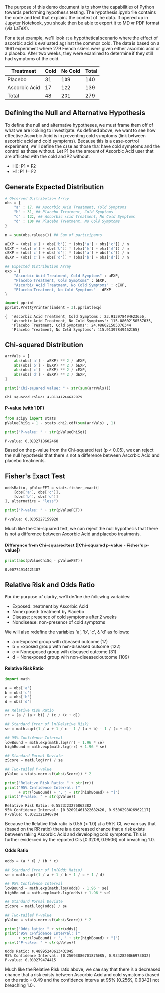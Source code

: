 The purpose of this demo document is to show the capabilities of Python towards performing hypothesis testing. The hypothesis.ipynb file contains the code and text that explains the context of the data. If opened up in Jupyter Notebook, you should then be able to export it to MD or PDF format (via LaTeX). 

For a test example, we'll look at a hypothetical scenario where the effect of ascorbic acid is evaluated against the common cold. The data is based on a 1961 experiment where 279 French skiers were given either ascorbic acid or a placebo. After two weeks, they were examined to determine if they still had symptoms of the cold. 

| Treatment     | Cold | No Cold | Total |
|---------------|------|---------|-------|
| Placebo       | 31   | 109     | 140   |
| Ascorbic Acid | 17   | 122     | 139   |
| Total         | 48   | 231     | 279   |



## Defining the Null and Alternative Hypothesis

To define the null and alternative hypotheses, we must frame them off of what we are looking to investigate. As defined above, we want to see how effective Ascorbic Acid is in preventing cold symptoms (link between ascorbic acid and cold symptoms). Because this is a case-control experiment, we'll define the case as those that have cold symptoms and the control as those without. Let P1 be the amount of Ascorbic Acid user that are afflicted with the cold and P2 without.

* H0: P1 = P2
* H1: P1 != P2

## Generate Expected Distribution


```python
# Observed Distribution Array
obs = {
    "a" : 17, ## Ascorbic Acid Treatment, Cold Symptoms 
    "b" : 31, ## Placebo Treatment, Cold Symptoms
    "c" : 122, ## Ascorbic Acid Treatment, No Cold Symptoms
    "d" : 109 ## Placebo Treatment, No Cold Symptoms
}

n = sum(obs.values()) ## Sum of participants

aEXP = (obs['a'] + obs['b']) * (obs['a'] + obs['c']) / n
bEXP = (obs['a'] + obs['b']) * (obs['b'] + obs['d']) / n
cEXP = (obs['c'] + obs['d']) * (obs['a'] + obs['c']) / n
dEXP = (obs['c'] + obs['d']) * (obs['b'] + obs['d']) / n

## Expected Distribution Array
exp = {
    "Ascorbic Acid Treatment, Cold Symptoms" : aEXP,
    "Placebo Treatment, Cold Symptoms" : bEXP,
    "Ascorbic Acid Treatment, No Cold Symptoms" : cEXP,
    "Placebo Treatment, No Cold Symptoms" : dEXP
}

import pprint
pprint.PrettyPrinter(indent = 3).pprint(exp)
```

    {  'Ascorbic Acid Treatment, Cold Symptoms': 23.913978494623656,
       'Ascorbic Acid Treatment, No Cold Symptoms': 115.08602150537635,
       'Placebo Treatment, Cold Symptoms': 24.086021505376344,
       'Placebo Treatment, No Cold Symptoms': 115.91397849462365}
    

## Chi-squared Distribution


```python
arrVals = [
    abs(obs['a'] - aEXP) ** 2 / aEXP,
    abs(obs['b'] - bEXP) ** 2 / bEXP,
    abs(obs['c'] - cEXP) ** 2 / cEXP,
    abs(obs['d'] - dEXP) ** 2 / dEXP,
]

print("Chi-squared value: " + str(sum(arrVals)))
```

    Chi-squared value: 4.81141264632079
    

#### P-value (with 1 DF)


```python
from scipy import stats
pValueChiSq = 1 - stats.chi2.cdf(sum(arrVals) , 1) 

print("P-value: " + str(pValueChiSq))
```

    P-value: 0.0282718602468
    

Based on the p-value from the Chi-squared test (p < 0.05), we can reject the null hypothesis that there is not a difference between Ascorbic Acid and placebo treatments.

## Fisher's Exact Test


```python
oddsRatio, pValueFET = stats.fisher_exact([
    [obs['a'], obs['c']], 
    [obs['b'], obs['d']]
], alternative = "less")

print("P-value: " + str(pValueFET))
```

    P-value: 0.0205227159928
    

Much like the Chi-squared test, we can reject the null hypothesis that there is not a difference between Ascorbic Acid and placebo treatments.

#### Difference from Chi-squared test (|Chi-squared p-value - Fisher's p-value|)


```python
print(abs(pValueChiSq - pValueFET))
```

    0.00774914425407
    

## Relative Risk and Odds Ratio

For the purpose of clarity, we’ll define the following variables:

* Exposed: treatment by Ascorbic Acid
* Nonexposed: treatment by Placebo
* Disease: presence of cold symptoms after 2 weeks
* Nondisease: non-presence of cold symptoms

We will also redefine the variables 'a', 'b', 'c', & 'd' as follows:

* a = Exposed group with diseased outcome (17)
* b = Exposed group with non-diseased outcome (122)
* c = Nonexposed group with diseased outcome (31)
* d = Nonexposed group with non-diseased outcome (109)

#### Relative Risk Ratio


```python
import math

a = obs['a']
b = obs['c']
c = obs['b']
d = obs['d']

## Relative Risk Ratio
rr = (a / (a + b)) / (c / (c + d))

## Standard Error of ln(Relative Risk)
se = math.sqrt(1 / a + 1 / c - 1 / (a + b) - 1 / (c + d))

## 95% Confidence Interval
lowBound = math.exp(math.log(rr) - 1.96 * se)
highBound = math.exp(math.log(rr) + 1.96 * se)

## Standard Normal Deviate
zScore = math.log(rr) / se

## Two-tailed P-value
pValue = stats.norm.sf(abs(zScore)) * 2

print("Relative Risk Ratio: " + str(rr))
print("95% Confidence Interval: [" 
      + str(lowBound) + ", " + str(highBound) + "]")
print("P-value: " + str(pValue))
```

    Relative Risk Ratio: 0.5523323276862382
    95% Confidence Interval: [0.32091461822682626, 0.9506298026962117]
    P-value: 0.0321321040704
    

Because the Relative Risk ratio is 0.55 (< 1.0) at a 95% CI, we can say that (based on the RR ratio) there is a decreased chance that a risk exists between taking Ascorbic Acid and developing cold symptoms. This is further evidenced by the reported CIs [0.3209, 0.9506] not breaching 1.0.

#### Odds Ratio


```python
odds = (a * d) / (b * c)

## Standard Error of ln(Odds Ratio)
se = math.sqrt(1 / a + 1 / b + 1 / c + 1 / d)

## 95% Confidence Interval
lowBound = math.exp(math.log(odds) - 1.96 * se)
highBound = math.exp(math.log(odds) + 1.96 * se)

## Standard Normal Deviate
zScore = math.log(odds) / se

## Two-tailed P-value
pValue = stats.norm.sf(abs(zScore)) * 2

print("Odds Ratio: " + str(odds))
print("95% Confidence Interval: [" 
      + str(lowBound) + ", " + str(highBound) + "]")
print("P-value: " + str(pValue))
```

    Odds Ratio: 0.48995240613432045
    95% Confidence Interval: [0.25693886701875085, 0.9342820066973032]
    P-value: 0.030279474415
    

Much like the Relative Risk ratio above, we can say that there is a decreased chance that a risk exists between
Ascorbic Acid and cold symptoms (based on the ratio = 0.49 and the confidence interval at 95% [0.2569,
0.9342] not breaching 1.0).
